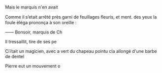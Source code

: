 Mais le marquis n'en avait

Comme il s’etait arrêté près
garni de feuillages ﬂeuris, et
ment. des yeux la foule éléga
prononça à son oreille :

—— Bonsoir, marquis de Ch

Il tressaillit, tire de ses pe

Cïïtait un magicien, avec a
vert du chapeau pointu cla
allongé d'une barbe de dentel

Pierre eut un mouvement o

